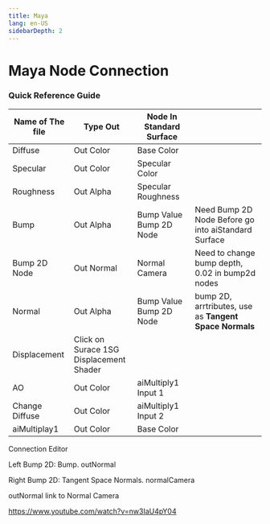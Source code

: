 ```yaml
---
title: Maya
lang: en-US
sidebarDepth: 2
---
```


# Maya Node Connection

### Quick Reference Guide

| Name of The file | Type Out                                      | Node In Standard Surface     |                                                        |
| ---------------- | --------------------------------------------- | ---------------------------- | ------------------------------------------------------ |
| Diffuse          | Out Color                                     | Base Color                   |                                                        |
| Specular         | Out Color                                     | Specular Color               |                                                        |
| Roughness        | Out Alpha                                     | Specular Roughness           |                                                        |
| Bump             | Out Alpha                                     | Bump Value<br />Bump 2D Node | Need Bump 2D Node Before go into aiStandard Surface    |
| Bump 2D Node     | Out Normal                                    | Normal Camera                | Need to change bump depth, 0.02 in bump2d nodes        |
| Normal           | Out Alpha                                     | Bump Value<br />Bump 2D Node | bump 2D, arrtributes, use as **Tangent Space Normals** |
| Displacement     | Click on Surace 1SG <br />Displacement Shader |                              |                                                        |
| AO               | Out Color                                     | aiMultiply1<br />Input 1     |                                                        |
| Change Diffuse   | Out Color                                     | aiMultiply1<br />Input 2     |                                                        |
| aiMultiplay1     | Out Color                                     | Base Color                   |                                                        |

Connection Editor

Left 	Bump 2D: Bump. outNormal

Right	Bump 2D: Tangent Space Normals. normalCamera

outNormal link to Normal Camera



https://www.youtube.com/watch?v=nw3IaU4pY04
